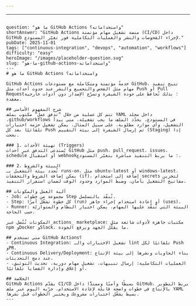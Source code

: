 ```yaml
---
```
---
```

question: "ما هو GitHub Actions واستخداماته؟"
shortAnswer: "GitHub Actions منصة تشغيل مهام مؤتمتة (CI/CD) داخل GitHub لإجراء الفحوصات والنشر والعمليات التكاملية فور تغيّر المستودع."
pubDate: 2025-11-01
tags: ["continuous-integration", "devops", "automation", "workflows"]
difficulty: "easy"
heroImage: "/images/placeholder-question.svg"
slug: "ما-هو-github-actions-واستخداماته"
---
# ما هو GitHub Actions واستخداماته؟

GitHub Actions خدمةٌ مؤتمتة ومتكاملة مع مستودعات GitHub، تتيح تنفيذ مهام مثل الفحص والتجميع والنشر عند حدوث أحداث مثل Push أو Pull Request؛ بذلك تُحافظ على جودة الشيفرة وتسرّع الإصدار دون أدوات خارجية معقدة.

## شرح المفهوم الأساسي
تتم كل عملية من خلال “تدفق عمل” مكتوب بملف YAML داخل مجلد .github/workflows في المستودع. يحدّد الملف ما يجب تشغيله، متى يبدأ التشغيل، وأي موارد مطلوبة. على سبيل المثال، يمكن تشغيل حزمة اختبارات تلقائيًا بعد كل Push ثم إرسال الشيفرة إلى بيئة التقييم (Staging) إذا نجحت.

### 1. تهيئة الأحداث (Triggers)
يُستدعى التدفق عبر أحداث GitHub مثل push، pull_request، issues، schedule أو استقبال webhook؛ ما يربط التنفيذ مباشرة بتغيّر المستودع.

### 2. البيئة والشروط
تُحدد بيئة التشغيل بـ runs-on، مثل ubuntu-latest أو windows-latest. يمكن إضافة الشروط والتحققات (if)، إضافة إلى استخدام secrets لتخزين مفاتيح التشغيل بأمان، وضبط الموارد وحدود الوقت لضمان استقرار التنفيذ.

## آلية العمل والمكونات
- Job: مجموعة من خطوات Step تُنفّذ بالتسلسل.
- Step: كل خطوة تشغّل أمرًا (run) أو إعادة استخدام إجراء جاهز (uses).
- Runner: البيئة التي تُنفّذ عليها المهام، يمكن اختيار النظام والمتوازيّة حسب الحاجة.

المكونات تُتّصل عبر_actions_ marketplace: مكتبات جاهزة لأدوات شائعة مثل npm وDocker وSlack، ما يقلّل الجهد ويرفع الجودة.

## متى تستخدم GitHub Actions؟
- Continuous Integration: تشغيل الاختبارات والـ lint تلقائيًا لكل Push وPR.
- Continuous Delivery/Deployment: بناء الحاويات ونشرها إلى بيئة الإنتاج عند دمج التحديثات.
- العمليات التكاملية: إرسال تنبيهات، تشغيل مهام دورية، تحديث التوثيق، أو إغلاق وإدارة القضايا تلقائيًا.

## الخلاصة
GitHub Actions يقدّم CI/CD بسيطًا وآمنًا وممتدًّا داخل GitHub، يربط التطوير بالإنتاج في خطوات واضحة قابلة لإعادة الاستخدام. جرّبه اليوم عبر ملف YAML بسيط يشغّل اختبارات مشروعك ويختبر الخطوات قبل نشرها.
---